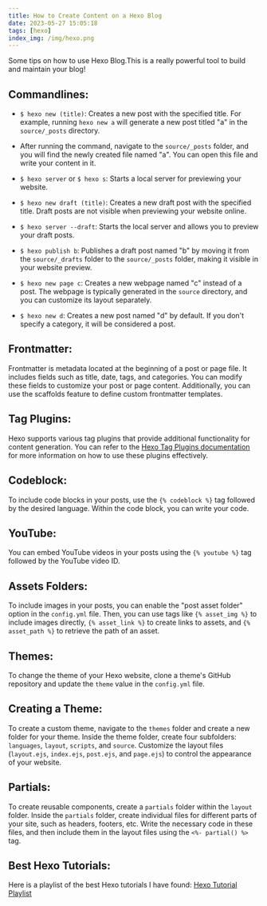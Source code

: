 ```yaml
---
title: How to Create Content on a Hexo Blog
date: 2023-05-27 15:05:18
tags: [hexo]
index_img: /img/hexo.png
---
```

Some tips on how to use Hexo Blog.This is a really powerful tool to build and maintain your blog!
<!-- more -->
## Commandlines:
- `$ hexo new (title)`: Creates a new post with the specified title. For example, running `hexo new a` will generate a new post titled "a" in the `source/_posts` directory.

- After running the command, navigate to the `source/_posts` folder, and you will find the newly created file named "a". You can open this file and write your content in it.

- `$ hexo server` or `$ hexo s`: Starts a local server for previewing your website.

- `$ hexo new draft (title)`: Creates a new draft post with the specified title. Draft posts are not visible when previewing your website online.

- `$ hexo server --draft`: Starts the local server and allows you to preview your draft posts.

- `$ hexo publish b`: Publishes a draft post named "b" by moving it from the `source/_drafts` folder to the `source/_posts` folder, making it visible in your website preview.

- `$ hexo new page c`: Creates a new webpage named "c" instead of a post. The webpage is typically generated in the `source` directory, and you can customize its layout separately.

- `$ hexo new d`: Creates a new post named "d" by default. If you don't specify a category, it will be considered a post.

## Frontmatter:

Frontmatter is metadata located at the beginning of a post or page file. It includes fields such as title, date, tags, and categories. You can modify these fields to customize your post or page content. Additionally, you can use the scaffolds feature to define custom frontmatter templates.

## Tag Plugins:

Hexo supports various tag plugins that provide additional functionality for content generation. You can refer to the [Hexo Tag Plugins documentation](https://hexo.io/docs/tag-plugins.html) for more information on how to use these plugins effectively.

## Codeblock:

To include code blocks in your posts, use the `{% codeblock %}` tag followed by the desired language. Within the code block, you can write your code.

## YouTube:

You can embed YouTube videos in your posts using the `{% youtube %}` tag followed by the YouTube video ID.

## Assets Folders:

To include images in your posts, you can enable the "post asset folder" option in the `config.yml` file. Then, you can use tags like `{% asset_img %}` to include images directly, `{% asset_link %}` to create links to assets, and `{% asset_path %}` to retrieve the path of an asset.

## Themes:

To change the theme of your Hexo website, clone a theme's GitHub repository and update the `theme` value in the `config.yml` file.

## Creating a Theme:

To create a custom theme, navigate to the `themes` folder and create a new folder for your theme. Inside the theme folder, create four subfolders: `languages`, `layout`, `scripts`, and `source`. Customize the layout files (`layout.ejs`, `index.ejs`, `post.ejs`, and `page.ejs`) to control the appearance of your website.

## Partials:

To create reusable components, create a `partials` folder within the `layout` folder. Inside the `partials` folder, create individual files for different parts of your site, such as headers, footers, etc. Write the necessary code in these files, and then include them in the layout files using the `<%- partial() %>` tag.

## Best Hexo Tutorials:

Here is a playlist of the best Hexo tutorials I have found: [Hexo Tutorial Playlist](https://www.youtube.com/playlist?list=PLLAZ4kZ9dFpOMJR6D25ishrSedvsguVSm)
